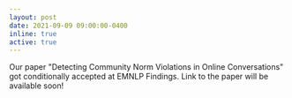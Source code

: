 ```yaml
---
layout: post
date: 2021-09-09 09:00:00-0400
inline: true
active: true
---
```

Our paper "Detecting Community Norm Violations in Online Conversations" got conditionally accepted at EMNLP Findings. Link to the paper will be available soon!